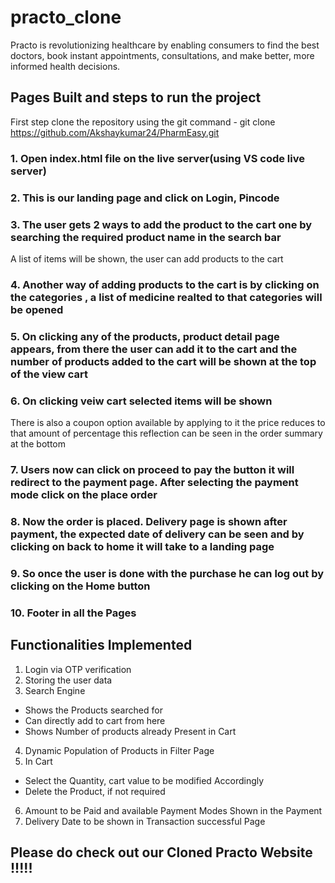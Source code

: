 # practo_clone
Practo is revolutionizing healthcare by enabling consumers to find the best doctors, book instant appointments, consultations, and make better, more informed health decisions.
## Pages Built and steps to run the project

First step clone the repository using the git command - git clone https://github.com/Akshaykumar24/PharmEasy.git

### 1. Open index.html file on the live server(using VS code live server) 


### 2. This is our landing page and click on Login, Pincode


### 3. The user gets 2 ways to add the product to the cart one by searching the required product name in the search bar


A list of items will be shown, the user can add products to the cart 

### 4. Another way of adding products to the cart is by clicking on the categories , a list of medicine realted to that categories will be opened 


### 5. On clicking any of the products, product detail page appears, from there the user can add it to the cart and the number of products added to the cart will be shown at the top of the view cart 


### 6. On clicking veiw cart selected items will be shown 


There is also a coupon option available by applying to it the price reduces to that amount of percentage this reflection can be seen in the order summary at the bottom


### 7. Users now can click on proceed to pay the button it will redirect to the payment page. After selecting the payment mode click on the place order


### 8. Now the order is placed. Delivery page is shown after payment, the expected date of delivery can be seen and by clicking on back to home it will take to a landing page 



### 9. So once the user is done with the purchase he can log out by clicking on the Home button


### 10. Footer in all the Pages



## Functionalities Implemented

1. Login via OTP verification
2. Storing the user data
3. Search Engine 
- Shows the Products searched for
- Can directly add to cart from here
- Shows Number of products already Present in Cart
4. Dynamic Population of Products in Filter Page
5. In Cart 
- Select the Quantity, cart value to be modified Accordingly
- Delete the Product, if not required
6. Amount to be Paid and available Payment Modes Shown in the Payment
7. Delivery Date to be shown in Transaction successful Page
## Please do check out our Cloned Practo Website !!!!!
